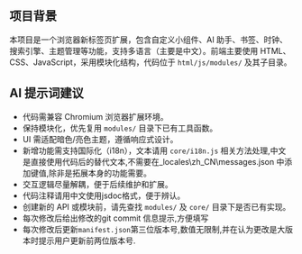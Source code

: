 
## 项目背景
本项目是一个浏览器新标签页扩展，包含自定义小组件、AI 助手、书签、时钟、搜索引擎、主题管理等功能，支持多语言（主要是中文）。前端主要使用 HTML、CSS、JavaScript，采用模块化结构，代码位于 `html/js/modules/` 及其子目录。

## AI 提示词建议
- 代码需兼容 Chromium 浏览器扩展环境。
- 保持模块化，优先复用 `modules/` 目录下已有工具函数。
- UI 需适配暗色/亮色主题，遵循响应式设计。
- 新增功能需支持国际化（i18n），文本请用 `core/i18n.js` 相关方法处理,中文是直接使用代码后的替代文本,不需要在_locales\zh_CN\messages.json 中添加键值,除非是拓展本身的功能需要。
- 交互逻辑尽量解耦，便于后续维护和扩展。
- 代码注释请用中文使用jsdoc格式，便于辨认。
- 创建新的 API 或模块前，请先查找 `modules/` 及 `core/` 目录下是否已有实现。
- 每次修改后给出修改的git commit 信息提示,方便填写
- 每次修改后更新`manifest.json`第三位版本号,数值无限制,并在认为更改是大版本时提示用户更新前两位版本号.
